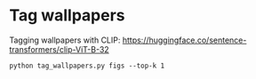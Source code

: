 # Tag wallpapers
Tagging wallpapers with CLIP: https://huggingface.co/sentence-transformers/clip-ViT-B-32
```shell
python tag_wallpapers.py figs --top-k 1
```
